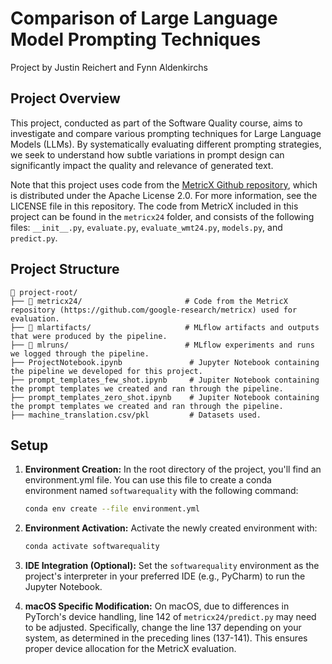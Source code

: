 # Comparison of Large Language Model Prompting Techniques
Project by Justin Reichert and Fynn Aldenkirchs

## Project Overview

This project, conducted as part of the Software Quality course, aims to investigate and compare various prompting techniques for Large Language Models (LLMs). 
By systematically evaluating different prompting strategies, we seek to understand how subtle variations in prompt design 
can significantly impact the quality and relevance of generated text.

Note that this project uses code from the [MetricX Github repository](https://github.com/google-research/metricx), which is 
distributed under the Apache License 2.0. For more information,
see the LICENSE file in this repository. 
The code from MetricX included in this project can be found in the `metricx24` folder, and consists of the following files: `__init__.py`, `evaluate.py`, `evaluate_wmt24.py`, `models.py`, and `predict.py`.

## Project Structure
```
📂 project-root/
├── 📁 metricx24/                       # Code from the MetricX repository (https://github.com/google-research/metricx) used for evaluation.
├── 📁 mlartifacts/                     # MLflow artifacts and outputs that were produced by the pipeline.
├── 📁 mlruns/                          # MLflow experiments and runs we logged through the pipeline.
├── ProjectNotebook.ipynb               # Jupyter Notebook containing the pipeline we developed for this project.
├── prompt_templates_few_shot.ipynb     # Jupiter Notebook containing the prompt templates we created and ran through the pipeline.
├── prompt_templates_zero_shot.ipynb    # Jupiter Notebook containing the prompt templates we created and ran through the pipeline.
├── machine_translation.csv/pkl         # Datasets used.
```

## Setup

1.  **Environment Creation:** In the root directory of the project, you'll find an environment.yml file. You can use this file to create a conda environment named `softwarequality` with the following command:

    ```bash
    conda env create --file environment.yml
    ```

2.  **Environment Activation:** Activate the newly created environment with:

    ```bash
    conda activate softwarequality
    ```
    
3.  **IDE Integration (Optional):** Set the `softwarequality` environment as the project's interpreter in your preferred IDE (e.g., PyCharm) to run the Jupyter Notebook.

4.  **macOS Specific Modification:** On macOS, due to differences in PyTorch's device handling, line 142 of `metricx24/predict.py` may need to be adjusted. Specifically, change the line 137 depending on your system, as determined in the preceding lines (137-141). This ensures proper device allocation for the MetricX evaluation.


